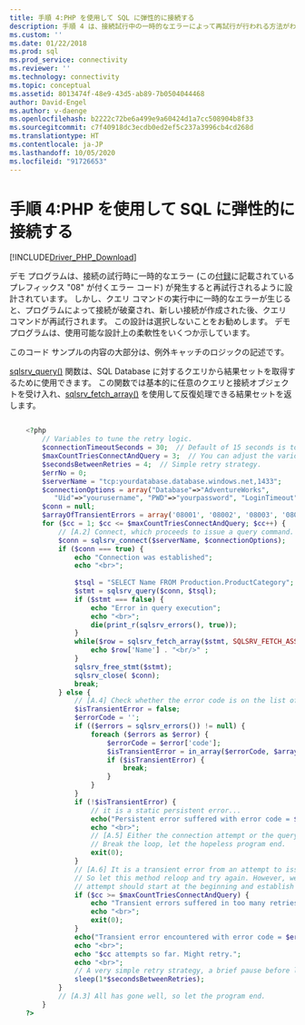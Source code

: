 ```yaml
---
title: 手順 4:PHP を使用して SQL に弾性的に接続する
description: 手順 4 は、接続試行中の一時的なエラーによって再試行が行われる方法がわかるように設計されていデモ プログラムです。
ms.custom: ''
ms.date: 01/22/2018
ms.prod: sql
ms.prod_service: connectivity
ms.reviewer: ''
ms.technology: connectivity
ms.topic: conceptual
ms.assetid: 8013474f-48e9-43d5-ab89-7b0504044468
author: David-Engel
ms.author: v-daenge
ms.openlocfilehash: b2222c72be6a499e9a60424d1a7cc508904b8f33
ms.sourcegitcommit: c7f40918dc3ecdb0ed2ef5c237a3996cb4cd268d
ms.translationtype: HT
ms.contentlocale: ja-JP
ms.lasthandoff: 10/05/2020
ms.locfileid: "91726653"
---
```

# <a name="step-4-connect-resiliently-to-sql-with-php"></a>手順 4:PHP を使用して SQL に弾性的に接続する
[!INCLUDE[Driver_PHP_Download](../../includes/driver_php_download.md)]

  
デモ プログラムは、接続の試行時に一時的なエラー (この[付録](../../odbc/reference/appendixes/appendix-a-odbc-error-codes.md)に記載されているプレフィックス "08" が付くエラー コード) が発生すると再試行されるように設計されています。 しかし、クエリ コマンドの実行中に一時的なエラーが生じると、プログラムによって接続が破棄され、新しい接続が作成された後、クエリ コマンドが再試行されます。 この設計は選択しないことをお勧めします。 デモ プログラムは、使用可能な設計上の柔軟性をいくつか示しています。  
  
このコード サンプルの内容の大部分は、例外キャッチのロジックの記述です。   
  
[sqlsrv_query()](../../connect/php/sqlsrv-query.md) 関数は、SQL Database に対するクエリから結果セットを取得するために使用できます。 この関数では基本的に任意のクエリと接続オブジェクトを受け入れ、[sqlsrv_fetch_array()](../../connect/php/sqlsrv-fetch-array.md) を使用して反復処理できる結果セットを返します。 
  
```php

    <?php  
        // Variables to tune the retry logic.    
        $connectionTimeoutSeconds = 30;  // Default of 15 seconds is too short over the Internet, sometimes.  
        $maxCountTriesConnectAndQuery = 3;  // You can adjust the various retry count values.  
        $secondsBetweenRetries = 4;  // Simple retry strategy.  
        $errNo = 0;  
        $serverName = "tcp:yourdatabase.database.windows.net,1433";  
        $connectionOptions = array("Database"=>"AdventureWorks",  
           "Uid"=>"yourusername", "PWD"=>"yourpassword", "LoginTimeout" => $connectionTimeoutSeconds);  
        $conn = null;  
        $arrayOfTransientErrors = array('08001', '08002', '08003', '08004', '08007', '08S01'); 
        for ($cc = 1; $cc <= $maxCountTriesConnectAndQuery; $cc++) {  
            // [A.2] Connect, which proceeds to issue a query command.  
            $conn = sqlsrv_connect($serverName, $connectionOptions);    
            if ($conn === true) {  
                echo "Connection was established";  
                echo "<br>";  
  
                $tsql = "SELECT Name FROM Production.ProductCategory";  
                $stmt = sqlsrv_query($conn, $tsql);  
                if ($stmt === false) {
                    echo "Error in query execution";  
                    echo "<br>";  
                    die(print_r(sqlsrv_errors(), true));  
                }
                while($row = sqlsrv_fetch_array($stmt, SQLSRV_FETCH_ASSOC)) {     
                    echo $row['Name'] . "<br/>" ;
                }  
                sqlsrv_free_stmt($stmt);  
                sqlsrv_close( $conn); 
                break;  
            } else {    
                // [A.4] Check whether the error code is on the list of allowed transients.  
                $isTransientError = false;  
                $errorCode = '';
                if (($errors = sqlsrv_errors()) != null) {
                    foreach ($errors as $error) {  
                        $errorCode = $error['code'];
                        $isTransientError = in_array($errorCode, $arrayOfTransientErrors);
                        if ($isTransientError) {
                            break;
                        }
                    }
                }  
                if (!$isTransientError) { 
                    // it is a static persistent error...
                    echo("Persistent error suffered with error code = $errorCode. Program will terminate.");  
                    echo "<br>";  
                    // [A.5] Either the connection attempt or the query command attempt suffered a persistent error condition.  
                    // Break the loop, let the hopeless program end.  
                    exit(0);  
                }  
                // [A.6] It is a transient error from an attempt to issue a query command.  
                // So let this method reloop and try again. However, we recommend that the new query  
                // attempt should start at the beginning and establish a new connection.  
                if ($cc >= $maxCountTriesConnectAndQuery) {  
                    echo "Transient errors suffered in too many retries - $cc. Program will terminate.";  
                    echo "<br>";  
                    exit(0);  
                }  
                echo("Transient error encountered with error code = $errorCode. Program might retry by itself.");    
                echo "<br>";  
                echo "$cc attempts so far. Might retry.";  
                echo "<br>";  
                // A very simple retry strategy, a brief pause before looping.  
                sleep(1*$secondsBetweenRetries);  
            }  
            // [A.3] All has gone well, so let the program end.  
        }  
    ?>
```